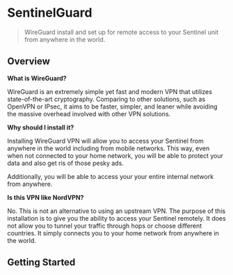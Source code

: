 # SentinelGuard
> WireGuard install and set up for remote access to your Sentinel unit from anywhere in the world.

## Overview
**What is WireGuard?**

WireGuard is an extremely simple yet fast and modern VPN that utilizes state-of-the-art cryptography. Comparing to other solutions, such as OpenVPN or IPsec, it aims to be faster, simpler, and leaner while avoiding the massive overhead involved with other VPN solutions.

**Why should I install it?**

Installing WireGuard VPN will allow you to access your Sentinel from anywhere in the world including from mobile networks. This way, even when not connected to your home network, you will be able to protect your data and also get ris of those pesky ads.

Additionally, you will be able to access your your entire internal network from anywhere.

**Is this VPN like NordVPN?**

No. This is not an alternative to using an upstream VPN. The purpose of this installation is to give you the ability to access your Sentinel remotely. It does not allow you to tunnel your traffic through hops or choose different countries. It simply connects you to your home network from anywhere in the world.

## Getting Started


